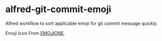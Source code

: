 # alfred-git-commit-emoji
Alfred workflow to sort applicable emoji for git commit message quickly.


Emoji Icon From [EMOJIONE](https://www.emojione.com).
